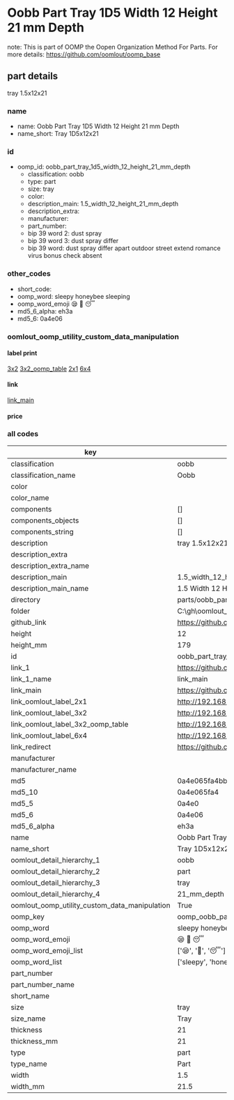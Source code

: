 # Oobb Part Tray 1D5 Width 12 Height 21 mm Depth  

note: This is part of OOMP the Oopen Organization Method For Parts. For more details: https://github.com/oomlout/oomp_base

##  part details
  



tray 1.5x12x21



### name
* name: Oobb Part Tray 1D5 Width 12 Height 21 mm Depth
* name_short: Tray 1D5x12x21 
### id
* oomp_id: oobb_part_tray_1d5_width_12_height_21_mm_depth
  * classification: oobb
  * type: part
  * size: tray
  * color: 
  * description_main: 1.5_width_12_height_21_mm_depth
  * description_extra: 
  * manufacturer: 
  * part_number: 
  * bip 39 word 2: dust spray
  * bip 39 word 3: dust spray differ
  * bip 39 word: dust spray differ apart outdoor street extend romance virus bonus check absent

### other_codes
* short_code: 
* oomp_word: sleepy honeybee sleeping
* oomp_word_emoji :sleepy: :honeybee: :sleeping:
* md5_6_alpha: eh3a
* md5_6: 0a4e06






### oomlout_oomp_utility_custom_data_manipulation
#### label print
[3x2](http://192.168.1.245:1112/?label=oomp%20eh3a)
[3x2_oomp_table](http://192.168.1.108:1112/?label=oomp%20eh3a)
[2x1](http://192.168.1.242:1112/?label=oomp%20eh3a)
[6x4](http://192.168.1.55:1112/?label=oomp%20eh3a)    

#### link

[link_main](https://github.com/oomlout/oomlout_oobb_version_4_generated_parts/tree/main/navigation_oomp/oobb/part/tray/1.5_width_12_height_21_mm_depth/part)                              

#### price







### all codes 
| key | value |  
| --- | --- |  
| classification | oobb |  
| classification_name | Oobb |  
| color |  |  
| color_name |  |  
| components | [] |  
| components_objects | [] |  
| components_string | [] |  
| description | tray 1.5x12x21 |  
| description_extra |  |  
| description_extra_name |  |  
| description_main | 1.5_width_12_height_21_mm_depth |  
| description_main_name | 1.5 Width 12 Height 21 mm Depth |  
| directory | parts/oobb_part_tray_1d5_width_12_height_21_mm_depth |  
| folder | C:\gh\oomlout_oobb_version_4_generated_parts\parts\oobb_part_tray_1d5_width_12_height_21_mm_depth |  
| github_link | https://github.com/oomlout/oomlout_oomp_part_src/tree/main/parts/oobb_part_tray_1d5_width_12_height_21_mm_depth |  
| height | 12 |  
| height_mm | 179 |  
| id | oobb_part_tray_1d5_width_12_height_21_mm_depth |  
| link_1 | https://github.com/oomlout/oomlout_oobb_version_4_generated_parts/tree/main/navigation_oomp/oobb/part/tray/1.5_width_12_height_21_mm_depth/part |  
| link_1_name | link_main |  
| link_main | https://github.com/oomlout/oomlout_oobb_version_4_generated_parts/tree/main/navigation_oomp/oobb/part/tray/1.5_width_12_height_21_mm_depth/part |  
| link_oomlout_label_2x1 | http://192.168.1.242:1112/?label=oomp%20eh3a |  
| link_oomlout_label_3x2 | http://192.168.1.245:1112/?label=oomp%20eh3a |  
| link_oomlout_label_3x2_oomp_table | http://192.168.1.108:1112/?label=oomp%20eh3a |  
| link_oomlout_label_6x4 | http://192.168.1.55:1112/?label=oomp%20eh3a |  
| link_redirect | https://github.com/oomlout/oomlout_oobb_version_4_generated_parts/tree/main/parts/oobb_tray_1d5_12_21 |  
| manufacturer |  |  
| manufacturer_name |  |  
| md5 | 0a4e065fa4bb8a1f5bce90a47bb4ba22 |  
| md5_10 | 0a4e065fa4 |  
| md5_5 | 0a4e0 |  
| md5_6 | 0a4e06 |  
| md5_6_alpha | eh3a |  
| name | Oobb Part Tray 1D5 Width 12 Height 21 mm Depth |  
| name_short | Tray 1D5x12x21  |  
| oomlout_detail_hierarchy_1 | oobb |  
| oomlout_detail_hierarchy_2 | part |  
| oomlout_detail_hierarchy_3 | tray |  
| oomlout_detail_hierarchy_4 | 21_mm_depth |  
| oomlout_oomp_utility_custom_data_manipulation | True |  
| oomp_key | oomp_oobb_part_tray_1d5_width_12_height_21_mm_depth |  
| oomp_word | sleepy honeybee sleeping |  
| oomp_word_emoji | :sleepy: :honeybee: :sleeping: |  
| oomp_word_emoji_list | [':sleepy:', ':honeybee:', ':sleeping:'] |  
| oomp_word_list | ['sleepy', 'honeybee', 'sleeping'] |  
| part_number |  |  
| part_number_name |  |  
| short_name |  |  
| size | tray |  
| size_name | Tray |  
| thickness | 21 |  
| thickness_mm | 21 |  
| type | part |  
| type_name | Part |  
| width | 1.5 |  
| width_mm | 21.5 |  
